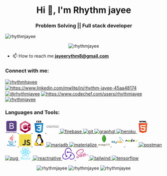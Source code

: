 <h1 align="center">Hi 👋, I'm Rhythm jayee</h1>
<h3 align="center">Problem Solving || Full stack developer</h3>

<p align="left"> <img src="https://komarev.com/ghpvc/?username=rhythmjayee&label=Profile%20views&color=0e75b6&style=flat" alt="rhythmjayee" /> </p>
<p align="center"> <img src="https://media.giphy.com/media/USV0ym3bVWQJJmNu3N/giphy.gif" alt="rhythmjayee" width="200px" height="200px" /> </p>



- 📫 How to reach me **jayeerythm8@gmail.com**


<h3 align="left">Connect with me:</h3>
<p align="left">
<a href="https://dev.to/rhythmhayee" target="blank"><img align="center" src="https://cdn.jsdelivr.net/npm/simple-icons@3.0.1/icons/dev-dot-to.svg" alt="rhythmhayee" height="30" width="40" /></a>
<a href="https://www.linkedin.com/in/rhythm-jayee" target="blank"><img align="center" src="https://cdn.jsdelivr.net/npm/simple-icons@3.0.1/icons/linkedin.svg" alt="https://www.linkedin.com/mwlite/in/rhythm-jayee-45aa48174" height="30" width="40" /></a>
<a href="https://medium.com/@rhythmjayee" target="blank"><img align="center" src="https://cdn.jsdelivr.net/npm/simple-icons@3.0.1/icons/medium.svg" alt="@rhythmjayee" height="30" width="40" /></a>
<a href="https://www.codechef.com/users/rhythmjayee" target="blank"><img align="center" src="https://cdn.jsdelivr.net/npm/simple-icons@3.1.0/icons/codechef.svg" alt="https://www.codechef.com/users/rhythmjayee" height="30" width="40" /></a>
<a href="https://www.leetcode.com/rhythmjayee" target="blank"><img align="center" src="https://cdn.jsdelivr.net/npm/simple-icons@3.0.1/icons/leetcode.svg" alt="rhythmjayee" height="30" width="40" /></a>
</p>

<h3 align="left">Languages and Tools:</h3>
<p align="left"> <a href="https://getbootstrap.com" target="_blank"> <img src="https://raw.githubusercontent.com/devicons/devicon/master/icons/bootstrap/bootstrap-plain-wordmark.svg" alt="bootstrap" width="40" height="40"/> </a> <a href="https://www.w3schools.com/cpp/" target="_blank"> <img src="https://raw.githubusercontent.com/devicons/devicon/master/icons/cplusplus/cplusplus-original.svg" alt="cplusplus" width="40" height="40"/> </a> <a href="https://www.w3schools.com/css/" target="_blank"> <img src="https://raw.githubusercontent.com/devicons/devicon/master/icons/css3/css3-original-wordmark.svg" alt="css3" width="40" height="40"/> </a> <a href="https://expressjs.com" target="_blank"> <img src="https://raw.githubusercontent.com/devicons/devicon/master/icons/express/express-original-wordmark.svg" alt="express" width="40" height="40"/> </a> <a href="https://firebase.google.com/" target="_blank"> <img src="https://www.vectorlogo.zone/logos/firebase/firebase-icon.svg" alt="firebase" width="40" height="40"/> </a> <a href="https://git-scm.com/" target="_blank"> <img src="https://www.vectorlogo.zone/logos/git-scm/git-scm-icon.svg" alt="git" width="40" height="40"/> </a> <a href="https://graphql.org" target="_blank"> <img src="https://www.vectorlogo.zone/logos/graphql/graphql-icon.svg" alt="graphql" width="40" height="40"/> </a> <a href="https://heroku.com" target="_blank"> <img src="https://www.vectorlogo.zone/logos/heroku/heroku-icon.svg" alt="heroku" width="40" height="40"/> </a> <a href="https://www.w3.org/html/" target="_blank"> <img src="https://raw.githubusercontent.com/devicons/devicon/master/icons/html5/html5-original-wordmark.svg" alt="html5" width="40" height="40"/> </a> <a href="https://www.java.com" target="_blank"> <img src="https://raw.githubusercontent.com/devicons/devicon/master/icons/java/java-original.svg" alt="java" width="40" height="40"/> </a> <a href="https://developer.mozilla.org/en-US/docs/Web/JavaScript" target="_blank"> <img src="https://raw.githubusercontent.com/devicons/devicon/master/icons/javascript/javascript-original.svg" alt="javascript" width="40" height="40"/> </a> <a href="https://www.linux.org/" target="_blank"> <img src="https://raw.githubusercontent.com/devicons/devicon/master/icons/linux/linux-original.svg" alt="linux" width="40" height="40"/> </a> <a href="https://mariadb.org/" target="_blank"> <img src="https://www.vectorlogo.zone/logos/mariadb/mariadb-icon.svg" alt="mariadb" width="40" height="40"/> </a> <a href="https://materializecss.com/" target="_blank"> <img src="https://raw.githubusercontent.com/prplx/svg-logos/5585531d45d294869c4eaab4d7cf2e9c167710a9/svg/materialize.svg" alt="materialize" width="40" height="40"/> </a> <a href="https://www.mongodb.com/" target="_blank"> <img src="https://raw.githubusercontent.com/devicons/devicon/master/icons/mongodb/mongodb-original-wordmark.svg" alt="mongodb" width="40" height="40"/> </a> <a href="https://www.mysql.com/" target="_blank"> <img src="https://raw.githubusercontent.com/devicons/devicon/master/icons/mysql/mysql-original-wordmark.svg" alt="mysql" width="40" height="40"/> </a> <a href="https://nodejs.org" target="_blank"> <img src="https://raw.githubusercontent.com/devicons/devicon/master/icons/nodejs/nodejs-original-wordmark.svg" alt="nodejs" width="40" height="40"/> </a> <a href="https://postman.com" target="_blank"> <img src="https://www.vectorlogo.zone/logos/getpostman/getpostman-icon.svg" alt="postman" width="40" height="40"/> </a> <a href="https://pugjs.org" target="_blank"> <img src="https://cdn.worldvectorlogo.com/logos/pug.svg" alt="pug" width="40" height="40"/> </a> <a href="https://reactjs.org/" target="_blank"> <img src="https://raw.githubusercontent.com/devicons/devicon/master/icons/react/react-original-wordmark.svg" alt="react" width="40" height="40"/> </a> <a href="https://reactnative.dev/" target="_blank"> <img src="https://reactnative.dev/img/header_logo.svg" alt="reactnative" width="40" height="40"/> </a> <a href="https://redux.js.org" target="_blank"> <img src="https://raw.githubusercontent.com/devicons/devicon/master/icons/redux/redux-original.svg" alt="redux" width="40" height="40"/> </a> <a href="https://sass-lang.com" target="_blank"> <img src="https://raw.githubusercontent.com/devicons/devicon/master/icons/sass/sass-original.svg" alt="sass" width="40" height="40"/> </a> <a href="https://tailwindcss.com/" target="_blank"> <img src="https://www.vectorlogo.zone/logos/tailwindcss/tailwindcss-icon.svg" alt="tailwind" width="40" height="40"/> </a> <a href="https://www.tensorflow.org" target="_blank"> <img src="https://www.vectorlogo.zone/logos/tensorflow/tensorflow-icon.svg" alt="tensorflow" width="40" height="40"/> </a> </p>

<p align="center">
   <img align="center" src="https://github-readme-stats.vercel.app/api?username=rhythmjayee&show_icons=true&locale=en" alt="rhythmjayee" />
  <img align="center" src="https://github-readme-stats.vercel.app/api/top-langs?username=rhythmjayee&show_icons=true&locale=en&layout=compact" alt="rhythmjayee" />
 
  <img align="center" src="https://github-readme-streak-stats.herokuapp.com/?user=rhythmjayee&" alt="rhythmjayee" />
</p>

<p></p>

<p></p>
